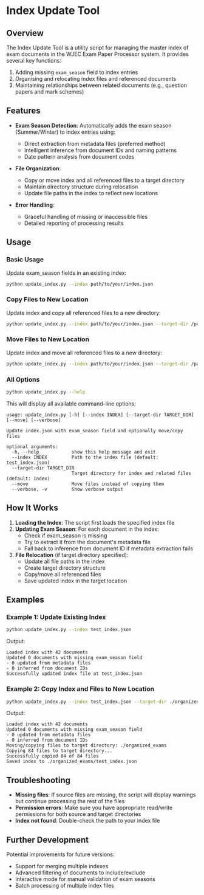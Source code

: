 # Index Update Tool

## Overview

The Index Update Tool is a utility script for managing the master index of exam documents in the WJEC Exam Paper Processor system. It provides several key functions:

1. Adding missing `exam_season` field to index entries
2. Organising and relocating index files and referenced documents
3. Maintaining relationships between related documents (e.g., question papers and mark schemes)

## Features

- **Exam Season Detection**: Automatically adds the exam season (Summer/Winter) to index entries using:
  - Direct extraction from metadata files (preferred method)
  - Intelligent inference from document IDs and naming patterns
  - Date pattern analysis from document codes

- **File Organization**:
  - Copy or move index and all referenced files to a target directory
  - Maintain directory structure during relocation
  - Update file paths in the index to reflect new locations

- **Error Handling**:
  - Graceful handling of missing or inaccessible files
  - Detailed reporting of processing results

## Usage

### Basic Usage

Update exam_season fields in an existing index:

```bash
python update_index.py --index path/to/your/index.json
```

### Copy Files to New Location

Update index and copy all referenced files to a new directory:

```bash
python update_index.py --index path/to/your/index.json --target-dir /path/to/new/location
```

### Move Files to New Location

Update index and move all referenced files to a new directory:

```bash
python update_index.py --index path/to/your/index.json --target-dir /path/to/new/location --move
```

### All Options

```bash
python update_index.py --help
```

This will display all available command-line options:

```
usage: update_index.py [-h] [--index INDEX] [--target-dir TARGET_DIR] [--move] [--verbose]

Update index.json with exam_season field and optionally move/copy files

optional arguments:
  -h, --help            show this help message and exit
  --index INDEX         Path to the index file (default: test_index.json)
  --target-dir TARGET_DIR
                        Target directory for index and related files (default: Index)
  --move                Move files instead of copying them
  --verbose, -v         Show verbose output
```

## How It Works

1. **Loading the Index**: The script first loads the specified index file
2. **Updating Exam Season**: For each document in the index:
   - Check if exam_season is missing
   - Try to extract it from the document's metadata file
   - Fall back to inference from document ID if metadata extraction fails
3. **File Relocation** (if target directory specified):
   - Update all file paths in the index
   - Create target directory structure
   - Copy/move all referenced files
   - Save updated index in the target location

## Examples

### Example 1: Update Existing Index

```bash
python update_index.py --index test_index.json
```

Output:

```
Loaded index with 42 documents
Updated 0 documents with missing exam_season field
- 0 updated from metadata files
- 0 inferred from document IDs
Successfully updated index file at test_index.json
```

### Example 2: Copy Index and Files to New Location

```bash
python update_index.py --index test_index.json --target-dir ./organized_exams
```

Output:

```
Loaded index with 42 documents
Updated 0 documents with missing exam_season field
- 0 updated from metadata files
- 0 inferred from document IDs
Moving/copying files to target directory: ./organized_exams
Copying 84 files to target directory...
Successfully copied 84 of 84 files
Saved index to ./organized_exams/test_index.json
```

## Troubleshooting

- **Missing files**: If source files are missing, the script will display warnings but continue processing the rest of the files
- **Permission errors**: Make sure you have appropriate read/write permissions for both source and target directories
- **Index not found**: Double-check the path to your index file

## Further Development

Potential improvements for future versions:

- Support for merging multiple indexes
- Advanced filtering of documents to include/exclude
- Interactive mode for manual validation of exam seasons
- Batch processing of multiple index files

